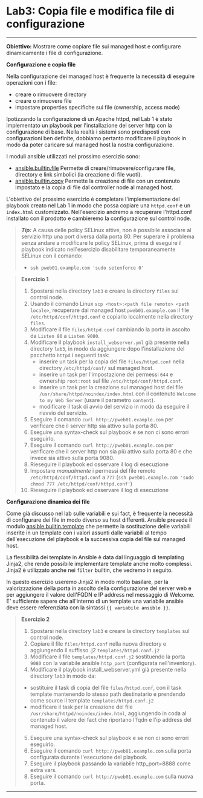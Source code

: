 # Lab3: Copia file e modifica file di configurazione
---

**Obiettivo:** Mostrare come copiare file sui managed host e configurare dinamicamente i file di configurazione.

**Configurazione e copia file**

Nella configurazione dei managed host è frequente la necessità di eseguire operazioni con i file:
* creare o rimuovere directory
* creare o rimuovere file
* impostare properties specifiche sui file (ownership, access mode)

Ipotizzando la configurazione di un Apache httpd, nel Lab 1 è stato implementato un playbook per l'installazione del server http con la configurazione di base. Nella realtà i sistemi sono predisposti con configurazioni ben definite, dobbiamo pertanto modificare il playbook in modo da poter caricare sul managed host la nostra configurazione.

I moduli ansible utilizzati nel prossimo esercizio sono:
* [ansible.builtin.file](https://docs.ansible.com/ansible/latest/collections/ansible/builtin/file_module.html)
  Permette di creare/rimuovere/configurare file, directory e link simbolici (la creazione di file vuoti).
* [ansible.builtin.copy](https://docs.ansible.com/ansible/latest/collections/ansible/builtin/copy_module.html)
  Permette la creazione di file con un contenuto impostato e la copia di file dal controller node al managed host.

L'obiettivo del prossimo esercizio è completare l'implementazione del playbook creato nel Lab 1 in modo che possa copiare una `httpd.conf` e un `index.html` customizzato.
Nell'esercizio andremo a recuperare l'httpd.conf installato con il prodotto e cambieremo la configurazione sul control node.


>***Tip:*** A causa delle policy SELinux attive, non è possibile associare al servizio http una port diversa dalla porta 80.
>Per superare il problema senza andare a modificare le policy SELinux, prima di eseguire il playbook indicato nell'esercizio disabilitare temporaneamente SELinux con il comando:
>* `ssh pweb01.example.com 'sudo setenforce 0'`

>**Esercizio 1**
>1. Spostarsi nella directory `lab3` e creare la directory `files` sul control node.
>2. Usando il comando Linux `scp <host>:<path file remoto> <path locale>`, recuperare dal managed host `pweb01.example.com` il file `/etc/httpd/conf/httpd.conf` e copiarlo localmente nella directory `files`.
>3. Modificare il file `files/httpd.conf` cambiando la porta in ascolto da `Listen 80` a `Listen 9080`.
>4. Modificare il playbook `install_webserver.yml` già presente nella directory `lab3`, in modo da aggiungere dopo l'installazione del pacchetto `httpd` i seguenti task:
>     * inserire un task per la copia del file `files/httpd.conf` nella directory `/etc/httpd/conf/` sul managed host.
>     * inserire un task per l'impostazione dei permessi `644` e ownership `root:root` sul file  `/etc/httpd/conf/httpd.conf`.
>     * inserire un task per la creazione sul managed host del file `/usr/share/httpd/noindex/index.html` con il contenuto `Welcome to my Web Server` (usare il parametro `content`).
>     * modificare il task di avvio del servizio in modo da eseguire il riavvio del servizio.
> 5. Eseguire il comando `curl http://pweb01.example.com` per verificare che il server http sia attivo sulla porta 80.
> 6. Eseguire una syntax-check sul playbook e se non ci sono errori eseguirlo.
> 7. Eseguire il comando `curl http://pweb01.example.com` per verificare che il server http non sia più attivo sulla porta 80 e che invece sia attivo sulla porta 9080.
> 8. Rieseguire il playbook ed osservare il log di esecuzione
> 9. Impostare *manualmente* i permessi del file remoto `/etc/httpd/conf/httpd.conf` a `777` (`ssh pweb01.example.com 'sudo chmod 777 /etc/httpd/conf/httpd.conf'`)
> 10. Rieseguire il playbook ed osservare il log di esecuzione
>



**Configurazione dinamica dei file**

Come già discusso nel lab sulle variabili e sui fact, è frequente la necessità di configurare dei file in modo diverso su host differenti.
Ansible prevede il modulo [ansible.builtin.template](https://docs.ansible.com/ansible/latest/collections/ansible/builtin/template_module.html) che permette la sostituzione delle variabili inserite in un template con i valori assunti dalle variabili al tempo dell'esecuzione del playbook e la successiva copia del file sul managed host.

La flessibilità dei template in Ansible è data dal linguaggio di templating Jinja2, che rende possibile implementare template anche molto complessi. Jinja2 è utilizzato anche nei `filter` builtin, che vedremo in seguito.

In questo esercizio useremo Jinja2 in modo molto basilare, per la valorizzazione della porta in ascolto della configurazione del server web e per aggiungere il valore dell'FQDN e IP address nel messaggio di Welcome. 
E' sufficiente sapere che all'interno di un template una variabile ansible deve essere referenziata con la sintassi `{{ variabile ansible }}`.

>**Esercizio 2**
>1. Spostarsi nella directory `lab3` e creare la directory `templates` sul control node. 
>2. Copiare il file `files/httpd.conf` nella nuova directory e aggiungendo il suffisso .j2 `templates/httpd.conf.j2`
>3. Modificare il file `templates/httpd.conf.j2` sostituendo la porta `9080` con la variabile ansible `http_port` (configurata nell'inventory).
>4. Modificare il playbook install_webserver.yml già presente nella directory `lab3` in modo da:
>   * sostituire il task di copia del file `files/httpd.conf`, con il task template mantenendo lo stesso path destinatario e prendendo come source il template `templates/httpd.conf.j2`
>   * modificare il task per la creazione del file `/usr/share/httpd/noindex/index.html`, aggiungendo in coda al contenuto il valore dei fact che riportano l'fqdn e l'ip address del managed host.
> 5. Eseguire una syntax-check sul playbook e se non ci sono errori eseguirlo.
> 6. Eseguire il comando `curl http://pweb01.example.com` sulla porta configurata durante l'esecuzione del playbook.
> 7. Eseguire il playbook passando la variabile http_port=8888 come extra vars.
> 8. Eseguire il comando `curl http://pweb01.example.com` sulla nuova porta.





---